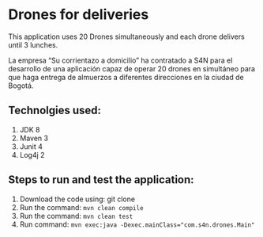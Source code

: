 # Drones for deliveries
This application uses 20 Drones simultaneously and each drone delivers until 3 lunches.

La empresa “Su corrientazo a domicilio” ha contratado a S4N para el desarrollo de
una aplicación capaz de operar 20 drones en simultáneo para que haga entrega de
almuerzos a diferentes direcciones en la ciudad de Bogotá.


Technolgies used:
-----------------------
1. JDK 8
2. Maven 3
3. Junit 4
4. Log4j 2

Steps to run and test the application:
-----------------------

1. Download the code using: git clone
2. Run the command: `mvn clean compile`
3. Run the command: `mvn clean test`
4. Run command: `mvn exec:java -Dexec.mainClass="com.s4n.drones.Main"`